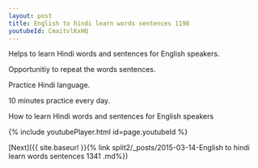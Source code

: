 ```yaml
---
layout: post
title: English to hindi learn words sentences 1198 
youtubeId: CmaitvlKxHQ
---
```

 
 
Helps to learn Hindi words and sentences for English speakers.

Opportunitiy to repeat the words sentences. 

Practice Hindi language. 
 
10 minutes practice every day. 
 
How to learn Hindi words and sentences for English speakers 
 
{% include youtubePlayer.html id=page.youtubeId %}
 
 
[Next]({{ site.baseurl }}{% link  split2/_posts/2015-03-14-English to hindi learn words sentences 1341 .md%})
 
